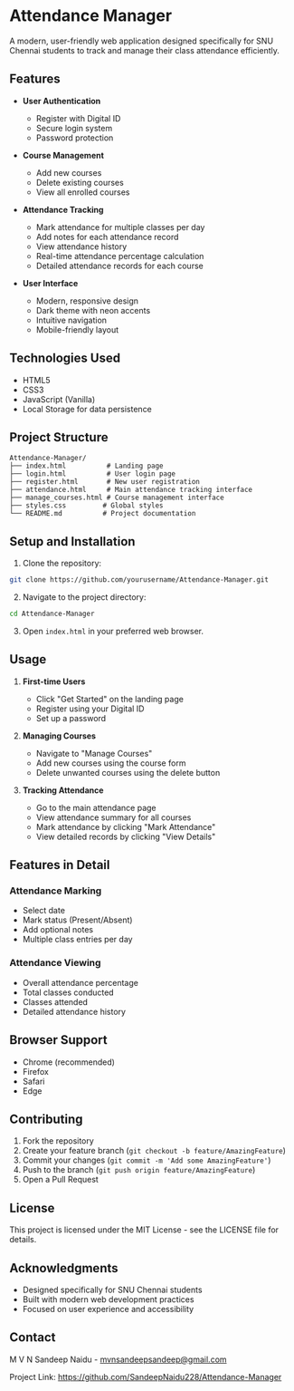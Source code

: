# Attendance Manager

A modern, user-friendly web application designed specifically for SNU Chennai students to track and manage their class attendance efficiently.

## Features

- **User Authentication**
  - Register with Digital ID
  - Secure login system
  - Password protection

- **Course Management**
  - Add new courses
  - Delete existing courses
  - View all enrolled courses

- **Attendance Tracking**
  - Mark attendance for multiple classes per day
  - Add notes for each attendance record
  - View attendance history
  - Real-time attendance percentage calculation
  - Detailed attendance records for each course

- **User Interface**
  - Modern, responsive design
  - Dark theme with neon accents
  - Intuitive navigation
  - Mobile-friendly layout

## Technologies Used

- HTML5
- CSS3
- JavaScript (Vanilla)
- Local Storage for data persistence

## Project Structure

```plaintext
Attendance-Manager/
├── index.html          # Landing page
├── login.html          # User login page
├── register.html       # New user registration
├── attendance.html     # Main attendance tracking interface
├── manage_courses.html # Course management interface
├── styles.css         # Global styles
└── README.md          # Project documentation
```

## Setup and Installation

1. Clone the repository:
```bash
git clone https://github.com/yourusername/Attendance-Manager.git
```

2. Navigate to the project directory:
```bash
cd Attendance-Manager
```

3. Open `index.html` in your preferred web browser.

## Usage

1. **First-time Users**
   - Click "Get Started" on the landing page
   - Register using your Digital ID
   - Set up a password

2. **Managing Courses**
   - Navigate to "Manage Courses"
   - Add new courses using the course form
   - Delete unwanted courses using the delete button

3. **Tracking Attendance**
   - Go to the main attendance page
   - View attendance summary for all courses
   - Mark attendance by clicking "Mark Attendance"
   - View detailed records by clicking "View Details"

## Features in Detail

### Attendance Marking
- Select date
- Mark status (Present/Absent)
- Add optional notes
- Multiple class entries per day

### Attendance Viewing
- Overall attendance percentage
- Total classes conducted
- Classes attended
- Detailed attendance history

## Browser Support

- Chrome (recommended)
- Firefox
- Safari
- Edge

## Contributing

1. Fork the repository
2. Create your feature branch (`git checkout -b feature/AmazingFeature`)
3. Commit your changes (`git commit -m 'Add some AmazingFeature'`)
4. Push to the branch (`git push origin feature/AmazingFeature`)
5. Open a Pull Request

## License

This project is licensed under the MIT License - see the LICENSE file for details.

## Acknowledgments

- Designed specifically for SNU Chennai students
- Built with modern web development practices
- Focused on user experience and accessibility

## Contact

M V N Sandeep Naidu - mvnsandeepsandeep@gmail.com

Project Link: https://github.com/SandeepNaidu228/Attendance-Manager
```

